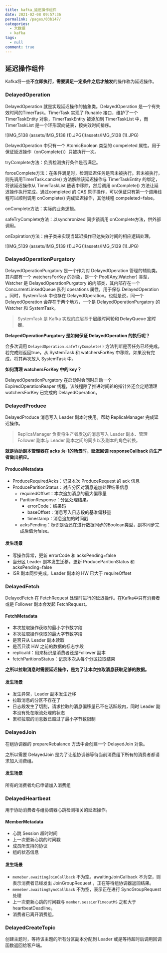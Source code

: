 ```yaml
---
title: kafka_延迟操作组件
date: 2021-02-08 09:57:36
permalink: /pages/03b147/
categories: 
  - 大数据
  - kafka
tags: 
  - null
comment: true
---
```

## 延迟操作组件

Kafka将一些**不立即执行，需要满足一定条件之后才触发**的操作称为延迟操作。

### DelayedOperation

DelayedOperation 就是实现延迟操作的抽象类。DelayedOperation 是一个有失效时间的TimerTask。TimerTask 实现了 Runable 接口，维护了一个 TimerTaskEntity 对象，TimerTaskEntity 被添加到 TimerTaskList 中，而 TimerTaskList 是一个环形双向链表，按失效时间排序。

![IMG_5138 (assets/IMG_5138 (1).JPG)](assets/IMG_5138 (1).JPG)

DelayedOperation 中只有一个 AtomicBoolean 类型的 compeleted 属性。用于保证延迟操作（onComplete()）只被执行一次。

tryComplete方法：负责检测执行条件是否满足。

forceComplete方法：在条件满足时，检测延迟任务是否未被执行。若未被执行，则先调用TimerTask.cancle() 方法解除该延迟操作与 TimerTaskEntity 的绑定，将该延迟操作从 TimerTaskList 链表中移除，然后调用 onComplete() 方法让延迟操作执行完成。通过completed 的 CAS 原子操作，可以保证只有第一个调用线程可以顺利调用 onComplete() 完成延迟操作，其他线程 compeleted=false。

onComplete方法：实际的业务逻辑。

safeTryComplete方法：以synchronized 同步锁调用 onComplete方法，供外部调用。

onExpiration方法：由子类来实现当延迟操作已达失效时间的相应逻辑处理。

![IMG_5139 (assets/IMG_5139 (1).JPG)](assets/IMG_5139 (1).JPG)

### DelayedOperationPurgatory

DelayedOperationPurgatory 是一个作为对 DelayedOperation 管理的辅助类。其内部有一个 watchersForKey 的对象，是一个 Pool[Any,Watcher] 类型，Watcher 是 DelayedOperationPurgatory 的内部类，其内部存在一个 ConcurrentLinkedQueue 队列 operations 属性，用于保存 DelayedOperation 。同时，SystemTask 中也存在 DelayedOperation。也就是说，同一个 DelayedOperation 会存在于两个地方，一个是 DelayedOperationPurgatory 的 Watcher 和 SystemTask。

> SystemTask 是 Kafka 实现的底层基于**层级时间轮和 DelayQueue 定时器**。

**DelayedOperationPurgatory 是如何保证 DelayedOperation 的执行呢？**

会多次调用 `DelayedOperation.safeTryComplete()` 方法判断是否任务已经完成。若完成则返回true，从 SystemTask 和 watchersForKey 中移除，如果没有完成，将其再次放入 SystemTask 中。

**如何清理 watchersForKey 中的 key？**

DelayedOperationPurgatory 在启动时会同时启动一个 ExpiredOperationReaper 线程，该线程除了推进时间轮的指针外还会定期清理 watchersForKey 已完成的 DelayedOperation。

### DelayedProduce

DelayedProduce 消息写入 Leader 副本时使用。帮助 ReplicaManager 完成延迟操作。

> ReplicaManager 负责将生产者发送的消息写入 Leader 副本、管理 Follower 副本与 Leader 副本之间的同步以及副本的角色转换。

**就是协助副本管理器在 acks 为-1的场景时，延迟回调 responseCallback 向生产者做出相应。**

#### ProduceMetadata

- ProduceRequiredAcks：记录本次 ProduceRequest 的 ack 信息
- ProduceParitionStatus：对应分区对消息追加处理结果信息
  - requiredOffset：本次追加消息的最大偏移量
  - ParitionResponse：分区处理结果。
    - errorCode：结果码
    - baseOffset：消息写入日志段的基准偏移量
    - timestamp：消息追加的时间戳
  - acksPending：标识是否还在进行数据同步的Boolean类型，副本同步完成后值为false。

#### 发生场景

- 写操作异常，更新 errorCode 和 acksPending=false
- 当分区 Leader 副本发生迁移。更新 ProduceParitionStatus 和 acksPending=false
- ISR 副本同步完成，Leader 副本的 HW 已大于 requireOffset

### DelayedFetch

DelayedFetch 在 FetchRequest 处理时进行的延迟操作。在Kafka中只有消费者或是 Follower 副本会发起 FetchRequest。

#### FetchMetadata

- 本次拉取操作获取的最小字节数字段
- 本次拉取操作获取的最大字节数字段
- 是否只从 Leader 副本读取
- 是否只读 HW 之前的数据的标志字段
- replicaId：用来标识是消费者还是Follower 副本
- fetchParitionsStatus：记录本次从每个分区拉取结果

**之所以拉取消息时需要延迟操作，是为了让本次拉取消息获取足够的数据。**

#### 发生场景

- 发生异常，Leader 副本发生迁移
- 拉取消息的分区不存在了
- 日志段发生了切割，请求拉取的消息偏移量已不在活跃段内，同时 Leader 副本没有处在限流处理的状态
- 累积拉取的消息数已超过了最小字节数限制

### DelayedJoin

在组协调器的 prepareRebalance 方法中会创建一个 DelayedJoin 对象。

之所以需要 DelayedJoin 是为了让组协调器等待当前消费组下所有的消费者都请求加入消费组。

#### 发生场景

所有的消费者均已申请加入消费组

### DelayedHeartbeat

用于协助消费者与组协调器心跳检测相关的延迟操作。

#### MemberMetadata

- 心跳 Session 超时时间
- 上一次更新心跳的时间戳
- 成员所支持的协议
- 组的状态信息

#### 发生场景

- `memeber.awaitingJoinCallback` 不为空。awaitingJoinCallback 不为空，则表示消费者已经发出 JoinGroupRequest ，正在等待组协调器返回结果。
- `memeber.awaitingSyncCallback` 不为空，表示正在进行 SyncGroupRequest 处理
- 上一次更新心跳的时间戳与 `member.sessionTimeoutMS` 之和大于 heartbeatDeadline。
- 消费者已离开消费组。

### DelayedCreateTopic

创建主题时，等待该主题的所有分区副本分配到 Leader 或是等待超时后调用回调函数返回给客户端。







